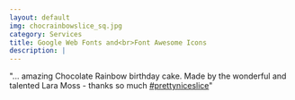 ```yaml
---
layout: default
img: chocrainbowslice_sq.jpg
category: Services
title: Google Web Fonts and<br>Font Awesome Icons
description: |
---
```

"... amazing Chocolate Rainbow birthday cake. Made by the wonderful and talented Lara Moss - thanks so much [#prettyniceslice](http://www.instagram.com/prettyniceslice)"
